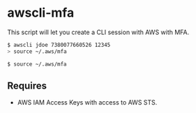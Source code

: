 # awscli-mfa

This script will let you create a CLI session with AWS with MFA.

```bash
$ awscli jdoe 7380077660526 12345
> source ~/.aws/mfa

$ source ~/.aws/mfa
```

## Requires
- AWS IAM Access Keys with access to AWS STS.
